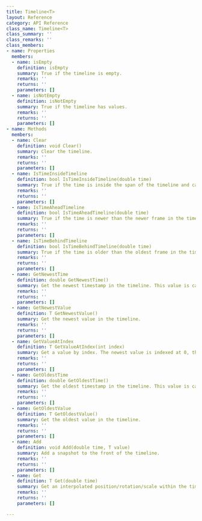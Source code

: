 ```yaml
---
title: Timeline<T>
layout: Reference
category: API Reference
class_name: Timeline<T>
class_summary: ''
class_remarks: ''
class_members:
- name: Properties
  members:
  - name: isEmpty
    definition: isEmpty
    summary: True if the timeline is empty.
    remarks: ''
    returns: ''
    parameters: []
  - name: isNotEmpty
    definition: isNotEmpty
    summary: True if the timeline has values.
    remarks: ''
    returns: ''
    parameters: []
- name: Methods
  members:
  - name: Clear
    definition: void Clear()
    summary: Clear the timeline.
    remarks: ''
    returns: ''
    parameters: []
  - name: IsTimeInsideTimeline
    definition: bool IsTimeInsideTimeline(double time)
    summary: True if the time is inside the span of the timeline and can be interpolated.
    remarks: ''
    returns: ''
    parameters: []
  - name: IsTimeAheadTimeline
    definition: bool IsTimeAheadTimeline(double time)
    summary: True if the time is newer than the newer frame in the timeline (or the timeline is empty).
    remarks: ''
    returns: ''
    parameters: []
  - name: IsTimeBehindTimeline
    definition: bool IsTimeBehindTimeline(double time)
    summary: True if the time is older than the oldest frame in the timeline (or the timeline is empty).
    remarks: ''
    returns: ''
    parameters: []
  - name: GetNewestTime
    definition: double GetNewestTime()
    summary: Get the newest timestamp in the timeline. This value is cached for quick access.
    remarks: ''
    returns: ''
    parameters: []
  - name: GetNewestValue
    definition: T GetNewestValue()
    summary: Get the newest value in the timeline.
    remarks: ''
    returns: ''
    parameters: []
  - name: GetValueAtIndex
    definition: T GetValueAtIndex(int index)
    summary: Get a value by index. The newest value is indexed at 0, the oldest value is indexed at `count - 1`.
    remarks: ''
    returns: ''
    parameters: []
  - name: GetOldestTime
    definition: double GetOldestTime()
    summary: Get the oldest timestamp in the timeline. This value is cached for quick access.
    remarks: ''
    returns: ''
    parameters: []
  - name: GetOldestValue
    definition: T GetOldestValue()
    summary: Get the oldest value in the timeline.
    remarks: ''
    returns: ''
    parameters: []
  - name: Add
    definition: void Add(double time, T value)
    summary: Add a snapshot to the front of the timeline.
    remarks: ''
    returns: ''
    parameters: []
  - name: Get
    definition: T Get(double time)
    summary: Get an interpolated position/rotation/scale within the timeline. If the input time is outside the timeline,  this returns the snapshot closest to the timestamp.
    remarks: ''
    returns: ''
    parameters: []

---
```

